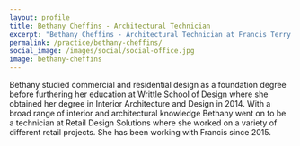 ```yaml
---
layout: profile
title: Bethany Cheffins - Architectural Technician
excerpt: "Bethany Cheffins - Architectural Technician at Francis Terry and Associates"
permalink: /practice/bethany-cheffins/
social_image: /images/social/social-office.jpg
image: bethany-cheffins
---
```


<p>
Bethany studied commercial and residential design as a foundation degree before furthering her education at Writtle School of Design where she obtained her degree in Interior Architecture and Design in 2014. With a broad range of interior and architectural knowledge Bethany went on to be a technician at Retail Design Solutions where she worked on a variety of different retail projects. She has been working with Francis since 2015. 
</p>